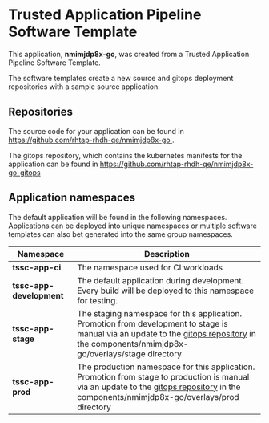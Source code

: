 # Trusted Application Pipeline Software Template

This application, **nmimjdp8x-go**, was created from a Trusted Application Pipeline Software Template.

The software templates create a new source and gitops deployment repositories with a sample source application. 

## Repositories

The source code for your application can be found in [https://github.com/rhtap-rhdh-qe/nmimjdp8x-go ](https://github.com/rhtap-rhdh-qe/nmimjdp8x-go ).
 
The gitops repository, which contains the kubernetes manifests for the application can be found in 
[https://github.com/rhtap-rhdh-qe/nmimjdp8x-go-gitops ](https://github.com/rhtap-rhdh-qe/nmimjdp8x-go-gitops ) 

## Application namespaces 

The default application will be found in the following namespaces. Applications can be deployed into unique namespaces or multiple software templates can also bet generated into the same group namespaces.  

|  Namespace   |  Description   |  
| -------- | -------- |
| **tssc-app-ci** | The namespace used for CI workloads |
| **tssc-app-development** | The default application during development. Every build will be deployed to this namespace for testing. |
| **tssc-app-stage** | The staging namespace for this application. Promotion from development to stage is manual via an update to the [gitops repository](https://github.com/rhtap-rhdh-qe/nmimjdp8x-go-gitops ) in the components/nmimjdp8x-go/overlays/stage directory |
| **tssc-app-prod** | The production namespace for this application. Promotion from stage to production is manual via an update to the [gitops repository](https://github.com/rhtap-rhdh-qe/nmimjdp8x-go-gitops ) in the components/nmimjdp8x-go/overlays/prod directory |